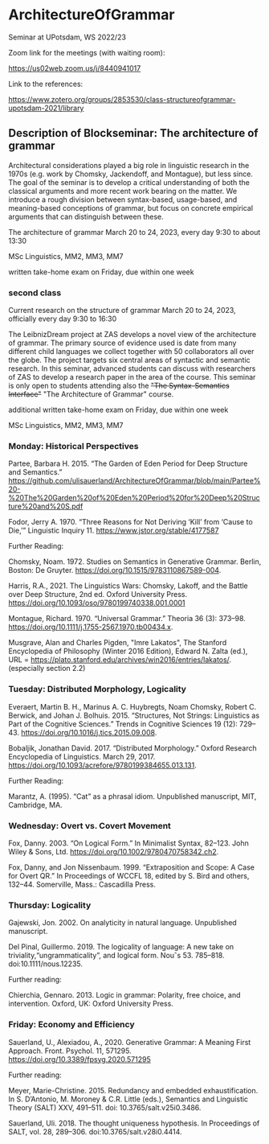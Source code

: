 # ArchitectureOfGrammar
Seminar at UPotsdam, WS 2022/23

Zoom link for the meetings (with waiting room):

https://us02web.zoom.us/j/8440941017

Link to the references:

https://www.zotero.org/groups/2853530/class-structureofgrammar-upotsdam-2021/library

## Description of Blockseminar: The architecture of grammar

Architectural considerations played a big role in linguistic research in the 1970s (e.g. work by Chomsky, Jackendoff, and Montague), but less since.  The goal of the seminar is to develop a critical understanding of both the classical arguments and more recent work bearing on the matter.  We introduce a rough division between syntax-based, usage-based, and meaning-based conceptions of grammar, but focus on concrete empirical arguments that can distinguish between these.

The architecture of grammar
March 20 to 24, 2023, every day 9:30 to about 13:30

MSc Linguistics, MM2, MM3, MM7

written take-home exam on Friday, due within one week
### second class

Current research on the structure of grammar
March 20 to 24, 2023, officially every day 9:30 to 16:30 

The LeibnizDream project at ZAS develops a novel view of the architecture of grammar.  The primary source of evidence used is date from many different child languages we collect together with 50 collaborators all over the globe. The project targets six central areas of syntactic and semantic research.  In this seminar, advanced students can discuss with researchers of ZAS to develop a research paper in the area of the course.  This seminar is only open to students attending also the ~~"The Syntax-Semantics Interface"~~ "The Architecture of Grammar" course.

additional written take-home exam on Friday, due within one week

MSc Linguistics, MM2, MM3, MM7


### Monday: Historical Perspectives

Partee, Barbara H. 2015. “The Garden of Eden Period for Deep Structure and Semantics.”
https://github.com/ulisauerland/ArchitectureOfGrammar/blob/main/Partee%20-%20The%20Garden%20of%20Eden%20Period%20for%20Deep%20Structure%20and%20S.pdf

Fodor, Jerry A. 1970. “Three Reasons for Not Deriving ‘Kill’ from ‘Cause to Die,’” Linguistic Inquiry 11. https://www.jstor.org/stable/4177587

Further Reading:

Chomsky, Noam. 1972. Studies on Semantics in Generative Grammar. Berlin, Boston: De Gruyter. https://doi.org/10.1515/9783110867589-004.

Harris, R.A., 2021. The Linguistics Wars: Chomsky, Lakoff, and the Battle over Deep Structure, 2nd ed. Oxford University Press. https://doi.org/10.1093/oso/9780199740338.001.0001

Montague, Richard. 1970. “Universal Grammar.” Theoria 36 (3): 373–98. https://doi.org/10.1111/j.1755-2567.1970.tb00434.x.

Musgrave, Alan and Charles Pigden, "Imre Lakatos", The Stanford Encyclopedia of Philosophy (Winter 2016 Edition), Edward N. Zalta (ed.), URL = <https://plato.stanford.edu/archives/win2016/entries/lakatos/>.
(especially section 2.2)


### Tuesday: Distributed Morphology, Logicality

Everaert, Martin B. H., Marinus A. C. Huybregts, Noam Chomsky, Robert C. Berwick, and Johan J. Bolhuis. 2015. “Structures, Not Strings: Linguistics as Part of the Cognitive Sciences.” Trends in Cognitive Sciences 19 (12): 729–43. https://doi.org/10.1016/j.tics.2015.09.008.


Bobaljik, Jonathan David. 2017. “Distributed Morphology.” Oxford Research Encyclopedia of Linguistics. March 29, 2017. https://doi.org/10.1093/acrefore/9780199384655.013.131.


Further Reading:

Marantz, A. (1995). “Cat” as a phrasal idiom. Unpublished manuscript, MIT, Cambridge, MA.


### Wednesday: Overt vs. Covert Movement

Fox, Danny. 2003. “On Logical Form.” In Minimalist Syntax, 82–123. John Wiley & Sons, Ltd. https://doi.org/10.1002/9780470758342.ch2.

Fox, Danny, and Jon Nissenbaum. 1999. “Extraposition and Scope: A Case for Overt QR.” In Proceedings of WCCFL 18, edited by S. Bird and others, 132–44. Somerville, Mass.: Cascadilla Press.


### Thursday: Logicality

Gajewski, Jon. 2002. On analyticity in natural language. Unpublished manuscript.

Del Pinal, Guillermo. 2019. The logicality of language: A new take on triviality,“ungrammaticality”, and logical form. Nouˆs 53. 785–818. doi:10.1111/nous.12235.

Further reading:

Chierchia, Gennaro. 2013. Logic in grammar: Polarity, free choice, and intervention. Oxford, UK: Oxford University Press.

### Friday: Economy and Efficiency

Sauerland, U., Alexiadou, A., 2020. Generative Grammar: A Meaning First Approach. Front.
Psychol. 11, 571295. https://doi.org/10.3389/fpsyg.2020.571295

Further reading:

Meyer, Marie-Christine. 2015. Redundancy and embedded exhaustification. In S. D’Antonio, M. Moroney & C.R. Little (eds.), Semantics and Linguistic Theory (SALT) XXV, 491–511. doi: 10.3765/salt.v25i0.3486.

Sauerland, Uli. 2018. The thought uniqueness hypothesis. In Proceedings of SALT, vol. 28, 289–306. doi:10.3765/salt.v28i0.4414.

